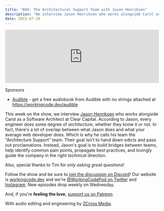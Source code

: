 ```yaml
---
title: "084: The Architectural Support Team with Jason Henriksen"
description: "We interview Jason Henriksen who works alongside Carol as a Software Architect at Clear Capital."
date: 2022-07-20
---
```


<iframe allow="autoplay *; encrypted-media *; fullscreen *; clipboard-write" frameborder="0" height="175" style="width:100%;max-width:900px;overflow:hidden;background:transparent;" sandbox="allow-forms allow-popups allow-same-origin allow-scripts allow-storage-access-by-user-activation allow-top-navigation-by-user-activation" src="https://embed.podcasts.apple.com/us/podcast/084-the-architectural-support-team-with-jason-henriksen/id1544142288?i=1000570573619"></iframe>

Sponsors

- [Audible](https://workingcode.dev/audible) - get a free audiobook from Audible with no strings attached at https://workingcode.dev/audible

This week on the show, we interview [Jason Henriksen][jason-henriksen] who works alongside Carol as a Software Architect at Clear Capital. According to Jason, every engineer does some degree of _architecture_, whether they know it or not. In fact, there's a lot of overlap between what Jason does and what your average web developer does. Which is why he calls his team the "Architecture Support" team. Their goal isn't to hand down edicts and pass out proclamations. Instead, Jason's goal is to build bridges between teams, help identify common pain points, propagate best practices, and lovingly guide the company in the right _technical_ direction.

Also, special thanks to Tim for _only asking great questions_!

Follow the show and be sure to [join the discussion on Discord][working-code-discord]! Our website is [workingcode.dev][working-code] and we're [@WorkingCodePod on Twitter][working-code-twitter] and [Instagram][working-code-instagram]. New episodes drop weekly on Wednesday.

And, if you're **feeling the love**, [support us on Patreon][working-code-patreon].

[jason-henriksen]: https://www.linkedin.com/in/jason-henriksen-60b5b22/
[working-code]: https://workingcode.dev/
[working-code-discord]: https://workingcode.dev/discord/
[working-code-instagram]: https://www.instagram.com/workingcodepod/
[working-code-patreon]: https://www.patreon.com/workingcodepod
[working-code-twitter]: https://twitter.com/WorkingCodePod

With audio editing and engineering by [ZCross Media](https://www.zcross.media/).
